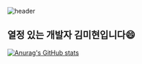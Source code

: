 ![header](https://capsule-render.vercel.app/api?type=${waving}&color=db7093&height=${200}&section=header&text=Hello!&fontSize=${25}&animation=${twinkling})

## 열정 있는 개발자 김미현입니다😄
[![Anurag's GitHub stats](https://github-readme-stats.vercel.app/api?username=mihyeon-kim&show_icons=true&theme=dracula)](https://github.com/mihyeon-kim/github-readme-stats)
